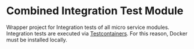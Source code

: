# Combined Integration Test Module

Wrapper project for Integration tests of all micro service modules. 
Integration tests are executed via [Testcontainers](https://www.testcontainers.org/).
For this reason, Docker must be installed locally.